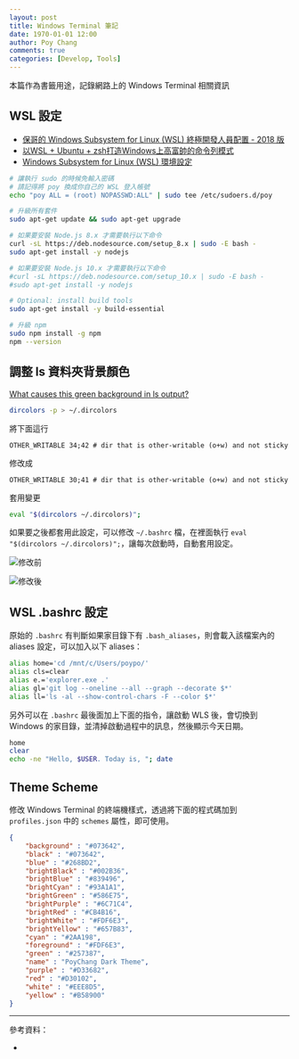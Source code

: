 ```yaml
---
layout: post
title: Windows Terminal 筆記
date: 1970-01-01 12:00
author: Poy Chang
comments: true
categories: [Develop, Tools]
---
```


本篇作為書籤用途，記錄網路上的 Windows Terminal 相關資訊

## WSL 設定

- [保哥的 Windows Subsystem for Linux (WSL) 終極開發人員配置 - 2018 版](https://blog.miniasp.com/post/2018/06/15/My-Windows-Subsystem-for-Linux-WSL-Setup-2018)
- [以WSL + Ubuntu + zsh打造Windows上高富帥的命令列模式](https://blog.kkbruce.net/2019/03/wsl-ubuntu-zsh-windows-command-line.html)
- [Windows Subsystem for Linux (WSL) 環境設定](https://hackmd.io/@tf-z1zFMTIC8ADhxEcGJEA/BJByCIUHf)

```bash
# 讓執行 sudo 的時候免輸入密碼
# 請記得將 poy 換成你自己的 WSL 登入帳號
echo "poy ALL = (root) NOPASSWD:ALL" | sudo tee /etc/sudoers.d/poy

# 升級所有套件
sudo apt-get update && sudo apt-get upgrade

# 如果要安裝 Node.js 8.x 才需要執行以下命令
curl -sL https://deb.nodesource.com/setup_8.x | sudo -E bash -
sudo apt-get install -y nodejs

# 如果要安裝 Node.js 10.x 才需要執行以下命令
#curl -sL https://deb.nodesource.com/setup_10.x | sudo -E bash -
#sudo apt-get install -y nodejs

# Optional: install build tools
sudo apt-get install -y build-essential

# 升級 npm
sudo npm install -g npm
npm --version
```

## 調整 ls 資料夾背景顏色

[What causes this green background in ls output?](https://unix.stackexchange.com/questions/94498/what-causes-this-green-background-in-ls-output?newreg=e23f5b22156d4316a2dd522b69141684)

```bash
dircolors -p > ~/.dircolors
```

將下面這行

```
OTHER_WRITABLE 34;42 # dir that is other-writable (o+w) and not sticky
```

修改成

```
OTHER_WRITABLE 30;41 # dir that is other-writable (o+w) and not sticky
```

套用變更

```bash
eval "$(dircolors ~/.dircolors)";
```

如果要之後都套用此設定，可以修改 `~/.bashrc` 檔，在裡面執行 `eval "$(dircolors ~/.dircolors)";`，讓每次啟動時，自動套用設定。

![修改前](https://i.imgur.com/nRxt29o.png)

![修改後](https://i.imgur.com/MSpd6xz.png)

## WSL .bashrc 設定

原始的 `.bashrc` 有判斷如果家目錄下有 `.bash_aliases`，則會載入該檔案內的 aliases 設定，可以加入以下 aliases：

```bash
alias home='cd /mnt/c/Users/poypo/'
alias cls=clear
alias e.='explorer.exe .'
alias gl='git log --oneline --all --graph --decorate $*'
alias ll='ls -al --show-control-chars -F --color $*'
```

另外可以在 `.bashrc` 最後面加上下面的指令，讓啟動 WLS 後，會切換到 Windows 的家目錄，並清掉啟動過程中的訊息，然後顯示今天日期。

```bash
home
clear
echo -ne "Hello, $USER. Today is, "; date
```

## Theme Scheme

修改 Windows Terminal 的終端機樣式，透過將下面的程式碼加到 `profiles.json` 中的 `schemes` 屬性，即可使用。

```json
{
    "background" : "#073642",
    "black" : "#073642",
    "blue" : "#268BD2",
    "brightBlack" : "#002B36",
    "brightBlue" : "#839496",
    "brightCyan" : "#93A1A1",
    "brightGreen" : "#586E75",
    "brightPurple" : "#6C71C4",
    "brightRed" : "#CB4B16",
    "brightWhite" : "#FDF6E3",
    "brightYellow" : "#657B83",
    "cyan" : "#2AA198",
    "foreground" : "#FDF6E3",
    "green" : "#257387",
    "name" : "PoyChang Dark Theme",
    "purple" : "#D33682",
    "red" : "#D30102",
    "white" : "#EEE8D5",
    "yellow" : "#B58900"
}
```



----------

參考資料：

* []()
